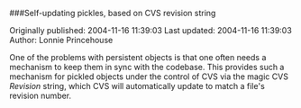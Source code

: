 ###Self-updating pickles, based on CVS revision string

Originally published: 2004-11-16 11:39:03
Last updated: 2004-11-16 11:39:03
Author: Lonnie Princehouse

One of the problems with persistent objects is that one often needs a mechanism to keep them in sync with the codebase.  This provides such a mechanism for pickled objects under the control of CVS via the magic CVS $Revision$ string, which CVS will automatically update to match a file's revision number.